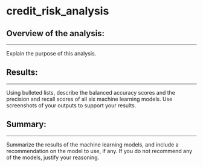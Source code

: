 # credit_risk_analysis

## Overview of the analysis: 
---
Explain the purpose of this analysis.

## Results: 
---
Using bulleted lists, describe the balanced accuracy scores and 
the precision and recall scores of all six machine learning models. 
Use screenshots of your outputs to support your results.

## Summary: 
---
Summarize the results of the machine learning models, and include a 
recommendation on the model to use, if any. If you do not recommend 
any of the models, justify your reasoning.